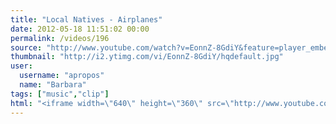 ```yaml
---
title: "Local Natives - Airplanes"
date: 2012-05-18 11:51:02 00:00
permalink: /videos/196
source: "http://www.youtube.com/watch?v=EonnZ-8GdiY&feature=player_embedded"
thumbnail: "http://i2.ytimg.com/vi/EonnZ-8GdiY/hqdefault.jpg"
user:
  username: "apropos"
  name: "Barbara"
tags: ["music","clip"]
html: "<iframe width=\"640\" height=\"360\" src=\"http://www.youtube.com/embed/EonnZ-8GdiY?wmode=transparent&fs=1&feature=oembed\" frameborder=\"0\" allowfullscreen></iframe>"
---
```


